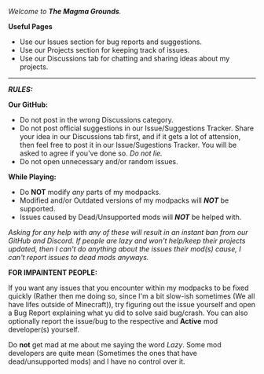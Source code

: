 *Welcome to **The Magma Grounds**.*

**Useful Pages**

* Use our Issues section for bug reports and suggestions.
* Use our Projects section for keeping track of issues.
* Use our Discussions tab for chatting and sharing ideas about my projects.

--------------------------------------------------------------------------------------------------------------------------------------------------------------------------------

***RULES:***

**Our GitHub:**
* Do not post in the wrong Discussions category.
* Do not post official suggestions in our Issue/Suggestions Tracker. Share your idea in our Discussions tab first, and if it gets a lot of attension, then feel free to post it in our Issue/Sugestions Tracker. You will be asked to agree if you've done so. *Do not lie.*
* Do not open unnecessary and/or random issues.

**While Playing:**
* Do **NOT** modify *any* parts of my modpacks.
* Modified and/or Outdated versions of my modpacks will ***NOT*** be supported.
* Issues caused by Dead/Unsupported mods will ***NOT*** be helped with.

*Asking for any help with any of these will result in an instant ban from our GitHub and Discord. If people are lazy and won't help/keep their projects updated, then I can't do anything about the issues their mod(s) cause, I can't report issues to dead mods anyways.*

**FOR IMPAINTENT PEOPLE:**

If you want any issues that you encounter within my modpacks to be fixed quickly (Rather then me doing so, since I'm a bit slow-ish sometimes (We all have lifes outside of Minecraft)), try figuring out the issue yourself and open a Bug Report explaining what yu did to solve said bug/crash. You can also optionally report the issue/bug to the respective and **Active** mod developer(s) yourself.

Do **not** get mad at me about me saying the word *Lazy*. Some mod developers are quite mean (Sometimes the ones that have dead/unsupported mods) and I have no control over it.
